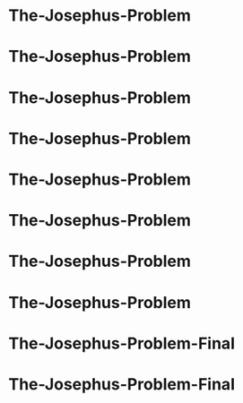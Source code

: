 # The-Josephus-Problem
# The-Josephus-Problem
# The-Josephus-Problem
# The-Josephus-Problem
# The-Josephus-Problem
# The-Josephus-Problem
# The-Josephus-Problem
# The-Josephus-Problem
# The-Josephus-Problem-Final
# The-Josephus-Problem-Final
